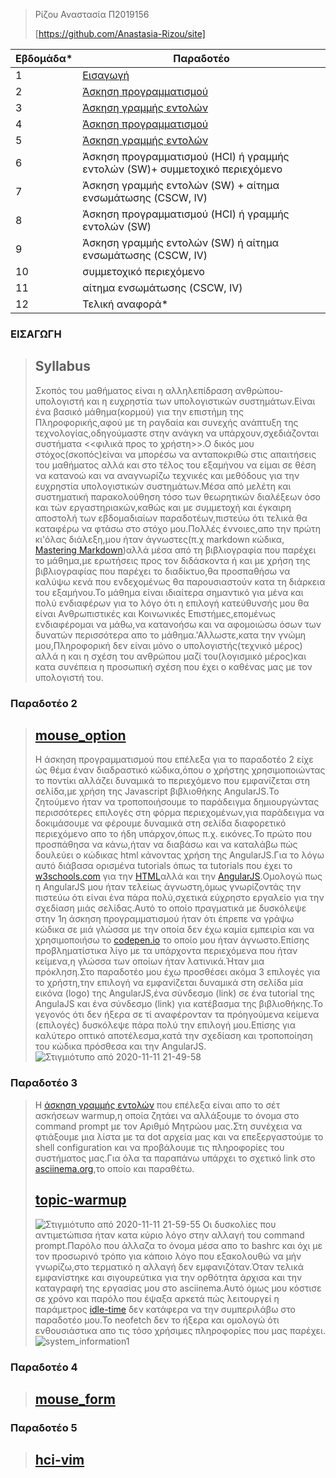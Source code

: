 > Ρίζου Αναστασία
> Π2019156
> 
>[https://github.com/Anastasia-Rizou/site]

| Εβδομάδα* | Παραδοτέο |
| --- | --- |
| 1 | [Εισαγωγή ](#Syllabus) |
| 2 |[ Άσκηση προγραμματισμού ](#mouse_option) |
| 3 | [ Άσκηση γραμμής εντολών ](#topic-warmup) |
| 4 | [Άσκηση προγραμματισμού ](#mouse_form) |
| 5 |[ Άσκηση γραμμής εντολών](#hci-vim)   |
| 6 | Άσκηση προγραμματισμού (HCI) ή γραμμής εντολών (SW)+ συμμετοχικό περιεχόμενο |
| 7 | Άσκηση γραμμής εντολών (SW) + αίτημα ενσωμάτωσης (CSCW, IV) |
| 8 | Άσκηση προγραμματισμού (HCI) ή γραμμής εντολών (SW) |
| 9 | Άσκηση γραμμής εντολών (SW) ή αίτημα ενσωμάτωσης (CSCW, IV) |
| 10 | συμμετοχικό περιεχόμενο |
| 11 | αίτημα ενσωμάτωσης (CSCW, IV) |
| 12 | Τελική αναφορά* |


### ΕΙΣΑΓΩΓΗ
> ## Syllabus
> Σκοπός του μαθήματος είναι η αλληλεπίδραση ανθρώπου-υπολογιστή και η ευχρηστία των υπολογιστικών συστημάτων.Είναι ένα βασικό μάθημα(κορμού) για την επιστήμη της Πληροφορικής,αφού με τη ραγδαία και συνεχής ανάπτυξη της τεχνολογίας,οδηγούμαστε στην ανάγκη να υπάρχουν,σχεδιάζονται συστήματα <<φιλικά προς το χρήστη>>.Ο δικός μου στόχος(σκοπός)είναι να μπορέσω να ανταποκριθώ στις απαιτήσεις του μαθήματος αλλά και στο τέλος του εξαμήνου να είμαι σε θέση να κατανοώ και να αναγνωρίζω τεχνικές και μεθόδους για την ευχρηστία υπολογιστικών συστημάτων.Μέσα από μελέτη και συστηματική παρακολούθηση τόσο των θεωρητικών διαλέξεων όσο και τών εργαστηριακών,καθώς και με συμμετοχή και έγκαιρη αποστολή των εβδομαδιαίων παραδοτέων,πιστεύω ότι τελικά θα καταφέρω να φτάσω στο στόχο μου.Πολλές έννοιες,απο την πρώτη κι'όλας διάλεξη,μου ήταν άγνωστες(π.χ markdown κώδικα, [Mastering Markdown](https://guides.github.com/features/mastering-markdown/))αλλά μέσα από τη βιβλιογραφία που παρέχει το μάθημα,με ερωτήσεις προς τον διδάσκοντα ή και με χρήση της βιβλιογραφίας που παρέχει το διαδίκτυο,θα προσπαθήσω να καλύψω κενά που ενδεχομένως θα παρουσιαστούν κατα τη διάρκεια του εξαμήνου.Το μάθημα είναι ιδιαίτερα σημαντικό για μένα και πολύ ενδιαφέρων για το λόγο ότι η επιλογή κατεύθυνσής μου θα είναι Ανθρωπιστικές και Κοινωνικές Επιστήμες,επομένως ενδιαφέρομαι να μάθω,να κατανοήσω και να αφομοιώσω όσων των δυνατών περισσότερα απο το μάθημα.'Αλλωστε,κατα την γνώμη μου,Πληροφορική δεν είναι μόνο ο υπολογιστής(τεχνικό μέρος) αλλά η και η σχέση του ανθρώπου μαζί του(λογισμικό μέρος)και κατα συνέπεια η προσωπική σχέση που έχει ο καθένας μας με τον υπολογιστή του.

### Παραδοτέο 2 
> ## [mouse_option](https://github.com/Anastasia-Rizou/site/blob/master/_remix/mouse-option.md)
> Η άσκηση προγραμματισμού που επέλεξα για το παραδοτέο 2 είχε ώς θέμα έναν διαδραστικό κώδικα,όπου ο χρήστης χρησιμοποιώντας το ποντίκι αλλάζει δυναμικά το περιεχόμενο που εμφανίζεται στη σελίδα,με χρήση της Javascript βιβλιοθήκης AngularJS.Το ζητούμενο ήταν να τροποποιήσουμε το παράδειγμα δημιουργώντας περισσότερες επιλογές στη φόρμα περιεχομένων,για παράδειγμα να δοκιμάσουμε να φέρουμε δυναμικά στη σελίδα διαφορετικό περιεχόμενο απο το ήδη υπάρχον,όπως π.χ. εικόνες.Το πρώτο που προσπάθησα να κάνω,ήταν να διαβάσω και να καταλάβω πώς δουλεύει ο κώδικας html κάνοντας χρήση της AngularJS.Για το λόγω αυτό διάβασα ορισμένα tutorials όπως τα  tutorials που έχει το [w3schools.com](https://www.w3schools.com/) για την [HTML](https://www.w3schools.com/html/)αλλά και την [AngularJS](https://www.w3schools.com/angular/).Ομολογώ πως η AngularJS μου ήταν τελείως άγνωστη,όμως γνωρίζοντάς την πιστεύω ότι είναι ένα πάρα πολύ,σχετικά εύχρηστο εργαλείο για την σχεδίαση μιάς σελίδας.Αυτό το οποίο πραγματικά με δυσκόλεψε στην 1η άσκηση προγραμματισμού ήταν ότι έπρεπε να γράψω κώδικα σε μιά γλώσσα με την οποία δεν έχω καμία εμπειρία και να χρησιμοποιήσω το [codepen.io](https://codepen.io) το οποίο μου ήταν άγνωστο.Επίσης προβληματίστικα λίγο με τα υπάρχοντα περιεχόμενα που ήταν κείμενα,η γλώσσα των οποίων ήταν λατινικά.Ήταν μια πρόκληση.Στο παραδοτέο μου έχω προσθέσει ακόμα 3 επιλογές για το χρήστη,την επιλογή να εμφανίζεται δυναμικά στη σελίδα μία εικόνα (logo) της AngularJS,ένα σύνδεσμο (link) σε ένα tutorial της AngulaJS και ένα σύνδεσμο (link) για κατέβασμα της βιβλιοθήκης.Το γεγονός ότι δεν ήξερα σε τί αναφέρονταν τα πρόηγούμενα κείμενα (επιλογές) δυσκόλεψε πάρα πολύ την επιλογή μου.Επίσης για καλύτερο οπτικό αποτέλεσμα,κατά την σχεδίαση και τροποποίηση του κώδικα πρόσθεσα και την AngularJS.  
>![Στιγμιότυπο από 2020-11-11 21-49-58](https://user-images.githubusercontent.com/72353939/98857747-2885fb00-2468-11eb-9ed6-6e679be5dfa4.png)
### Παραδοτέο 3
> Η [άσκηση γραμμής εντολών](https://github.com/epidrome/dokey) που επέλεξα είναι απο το σέτ ασκήσεων warmup,η οποία ζητάει να αλλάξουμε το όνομα στο command prompt με τον Αριθμό Μητρώου μας.Στη συνέχεια να φτιάξουμε μια λίστα με τα dot αρχεία μας και να επεξεργαστούμε το shell configuration και να προβάλουμε τις πληροφορίες του συστήματος μας.Για όλα τα παραπάνω υπάρχει το σχετικό link στο [asciinema.org](https://asciinema.org/),το οποίο και παραθέτω.
> ## [topic-warmup](https://asciinema.org/a/ccRF2NdmRr6kJB1WSOu34CMcX)
> ![Στιγμιότυπο από 2020-11-11 21-59-55](https://user-images.githubusercontent.com/72353939/98862295-53c01880-246f-11eb-93af-dd70007d0d9d.png)
> Οι δυσκολίες που αντιμετώπισα ήταν κατα κύριο λόγο στην αλλαγή του command prompt.Παρόλο που άλλαζα το όνομα μέσα απο το bashrc και όχι με τον προσωρινό τρόπο για κάποιο λόγο που εξακολουθώ να μήν γνωρίζω,στο τερματικό η αλλαγή δεν εμφανιζόταν.Όταν τελικά εμφανίστηκε και σιγουρεύτικα για την ορθότητα άρχισα και την καταγραφή της εργασίας μου στο asciinema.Αυτό όμως μου κόστισε σε χρόνο και παρόλο που έψαξα αρκετά πώς λειτουργεί η παράμετρος [idle-time](https://asciinema.org/docs/usage) δεν κατάφερα να την συμπεριλάβω στο παραδοτέο μου.Το neofetch δεν το ήξερα και ομολογώ ότι ενθουσιάστικα απο τις τόσο χρήσιμες πληροφορίες που μας παρέχει.
> ![system_information1](https://user-images.githubusercontent.com/72353939/98706182-3879de00-2387-11eb-8cb0-5b1e1bfd64f2.png)

### Παραδοτέο 4
> ## [mouse_form](https://github.com/Anastasia-Rizou/site/blob/master/_remix/mouse-form.md)


### Παραδοτέο 5
> ## [hci-vim](https://asciinema.org/a/xqek3iWrWjr8nXDr9CmLl1bAf)
